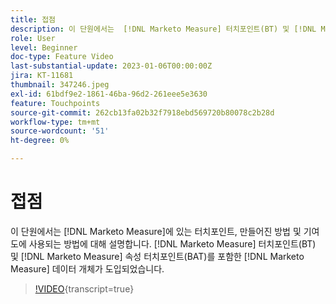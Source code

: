 ```yaml
---
title: 접점
description: 이 단원에서는  [!DNL Marketo Measure] 터치포인트(BT) 및 [!DNL Marketo Measure] 속성 터치포인트(BAT)를 포함한  [!DNL Marketo Measure], how they are created, and how they are used for attribution. [!DNL Marketo Measure] 데이터 개체에 터치포인트가 무엇인지 설명합니다.
role: User
level: Beginner
doc-type: Feature Video
last-substantial-update: 2023-01-06T00:00:00Z
jira: KT-11681
thumbnail: 347246.jpeg
exl-id: 61bdf9e2-1861-46ba-96d2-261eee5e3630
feature: Touchpoints
source-git-commit: 262cb13fa02b32f7918ebd569720b80078c2b28d
workflow-type: tm+mt
source-wordcount: '51'
ht-degree: 0%

---
```


# 접점

이 단원에서는 [!DNL Marketo Measure]에 있는 터치포인트, 만들어진 방법 및 기여도에 사용되는 방법에 대해 설명합니다. [!DNL Marketo Measure] 터치포인트(BT) 및 [!DNL Marketo Measure] 속성 터치포인트(BAT)를 포함한 [!DNL Marketo Measure] 데이터 개체가 도입되었습니다.

>[!VIDEO](https://video.tv.adobe.com/v/3422211/?learn=on&captions=kor){transcript=true}
